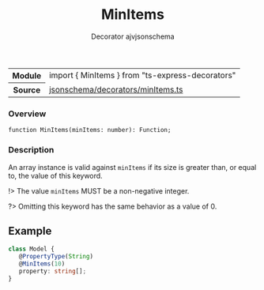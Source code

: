<header class="symbol-info-header">    <h1 id="minitems">MinItems</h1>    <label class="symbol-info-type-label decorator">Decorator</label>    <label class="api-type-label ajv" title="ajv">ajv</label><label class="api-type-label jsonschema" title="jsonschema">jsonschema</label>  </header>
<section class="symbol-info">      <table class="is-full-width">        <tbody>        <tr>          <th>Module</th>          <td>            <div class="lang-typescript">                <span class="token keyword">import</span> { MinItems }                 <span class="token keyword">from</span>                 <span class="token string">"ts-express-decorators"</span>                            </div>          </td>        </tr>        <tr>          <th>Source</th>          <td>            <a href="https://github.com/Romakita/ts-express-decorators/blob/v3.3.0/src/jsonschema/decorators/minItems.ts#L0-L0">                jsonschema/decorators/minItems.ts            </a>        </td>        </tr>                </tbody>      </table>    </section>

### Overview

<pre><code class="typescript-lang">function <span class="token function">MinItems</span><span class="token punctuation">(</span>minItems<span class="token punctuation">:</span> <span class="token keyword">number</span><span class="token punctuation">)</span><span class="token punctuation">:</span> Function<span class="token punctuation">;</span></code></pre>

### Description

An array instance is valid against `minItems` if its size is greater than, or equal to, the value of this keyword.

!> The value `minItems` MUST be a non-negative integer.

?> Omitting this keyword has the same behavior as a value of 0.

## Example

```typescript
class Model {
   @PropertyType(String)
   @MinItems(10)
   property: string[];
}
```
